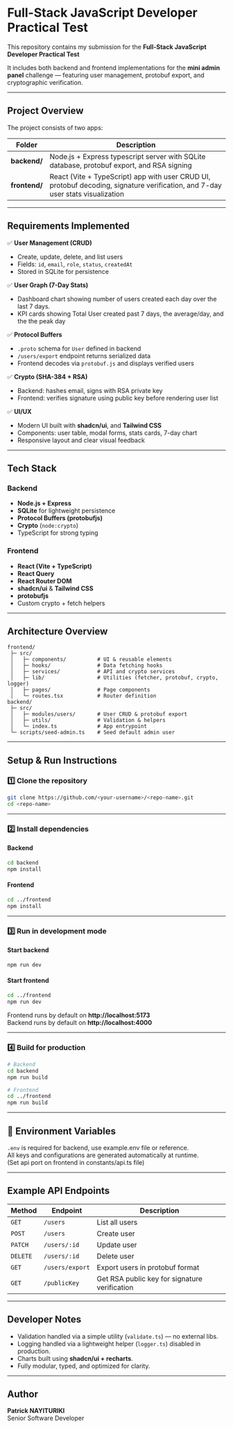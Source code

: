 # Full-Stack JavaScript Developer Practical Test

This repository contains my submission for the **Full-Stack JavaScript Developer Practical Test**

It includes both backend and frontend implementations for the **mini admin panel** challenge — featuring user management, protobuf export, and cryptographic verification.

---

## Project Overview

The project consists of two apps:

| Folder | Description |
|---------|--------------|
| **backend/** | Node.js + Express typescript server with SQLite database, protobuf export, and RSA signing |
| **frontend/** | React (Vite + TypeScript) app with user CRUD UI, protobuf decoding, signature verification, and 7-day user stats visualization |

---

## Requirements Implemented

✅ **User Management (CRUD)**  
- Create, update, delete, and list users  
- Fields: `id`, `email`, `role`, `status`, `createdAt`  
- Stored in SQLite for persistence  

✅ **User Graph (7-Day Stats)**  
- Dashboard chart showing number of users created each day over the last 7 days.
- KPI cards showing Total User created past 7 days, the average/day, and the the peak day  

✅ **Protocol Buffers**  
- `.proto` schema for `User` defined in backend  
- `/users/export` endpoint returns serialized data  
- Frontend decodes via `protobuf.js` and displays verified users  

✅ **Crypto (SHA-384 + RSA)**  
- Backend: hashes email, signs with RSA private key  
- Frontend: verifies signature using public key before rendering user list  

✅ **UI/UX**  
- Modern UI built with **shadcn/ui**, and **Tailwind CSS**
- Components: user table, modal forms, stats cards, 7-day chart  
- Responsive layout and clear visual feedback

---

## Tech Stack

### Backend
- **Node.js + Express**
- **SQLite** for lightweight persistence
- **Protocol Buffers (protobufjs)**
- **Crypto** (`node:crypto`)
- TypeScript for strong typing

### Frontend
- **React (Vite + TypeScript)**
- **React Query**
- **React Router DOM**
- **shadcn/ui** & **Tailwind CSS**
- **protobufjs**
- Custom crypto + fetch helpers

---

## Architecture Overview

```
frontend/
 ├─ src/
 │   ├─ components/          # UI & reusable elements
 │   ├─ hooks/               # Data fetching hooks
 │   ├─ services/            # API and crypto services
 │   ├─ lib/                 # Utilities (fetcher, protobuf, crypto, logger)
 │   ├─ pages/               # Page components
 │   └─ routes.tsx           # Router definition
backend/
 ├─ src/
 │   ├─ modules/users/       # User CRUD & protobuf export
 │   ├─ utils/               # Validation & helpers
 │   └─ index.ts             # App entrypoint
 └─ scripts/seed-admin.ts    # Seed default admin user
```

---

## Setup & Run Instructions

### 1️⃣ Clone the repository
```bash
git clone https://github.com/<your-username>/<repo-name>.git
cd <repo-name>
```

---

### 2️⃣ Install dependencies

#### Backend
```bash
cd backend
npm install
```

#### Frontend
```bash
cd ../frontend
npm install
```

---

### 3️⃣ Run in development mode

#### Start backend
```bash
npm run dev
```

#### Start frontend
```bash
cd ../frontend
npm run dev
```

Frontend runs by default on **http://localhost:5173**  
Backend runs by default on **http://localhost:4000**

---

### 4️⃣ Build for production

```bash
# Backend
cd backend
npm run build

# Frontend
cd ../frontend
npm run build
```

---

## 🔐 Environment Variables

`.env` is required for backend, use example.env file or reference.  
All keys and configurations are generated automatically at runtime.  
(Set api port on frontend in constants/api.ts file)

---

## Example API Endpoints

| Method | Endpoint | Description |
|---------|-----------|-------------|
| `GET` | `/users` | List all users |
| `POST` | `/users` | Create user |
| `PATCH` | `/users/:id` | Update user |
| `DELETE` | `/users/:id` | Delete user |
| `GET` | `/users/export` | Export users in protobuf format |
| `GET` | `/publicKey` | Get RSA public key for signature verification |

---

## Developer Notes

- Validation handled via a simple utility (`validate.ts`) — no external libs.  
- Logging handled via a lightweight helper (`logger.ts`) disabled in production.  
- Charts built using **shadcn/ui + recharts**.  
- Fully modular, typed, and optimized for clarity.

---

## Author

**Patrick NAYITURIKI**  
Senior Software Developer
